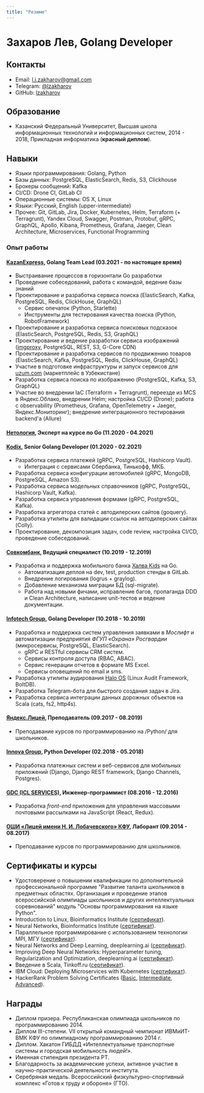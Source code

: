 ```yaml
---
title: "Резюме"
---
```


# Захаров Лев, Golang Developer

## Контакты

- Email: [l.j.zakharov@gmail.com](mailto:l.j.zakharov@gmail.com)
- Telegram: [@lzakharov](https://t.me/lzakharov)
- GitHub: [lzakharov](https://github.com/lzakharov)

## Образование

- Казанский Федеральный Университет, Высшая школа информационных технологий и информационных систем, 2014 - 2018, Прикладная информатика (**красный диплом**).

## Навыки

- Языки программирования: Golang, Python
- Базы данных: PostgreSQL, ElasticSearch, Redis, S3, Clickhouse
- Брокеры сообщений: Kafka
- CI/CD: Drone CI, GitLab CI
- Операционные системы: OS X, Linux
- Языки: Русский, English (upper-intermediate)
- Прочее: Git, GitLab, Jira, Docker, Kubernetes, Helm, Terraform (+ Terragrunt),
  Yandex Cloud, Swagger, Postman, Protobuf, gRPC, GraphQL, Apollo, Kibana, Prometheus, Grafana, 
  Jaeger, Clean Architecture, Microservices, Functional Programming

### Опыт работы

#### [KazanExpress](https://kazanexpress.ru), Golang Team Lead (03.2021 - по настоящее время)

+ Выстраивание процессов в горизонтали Go разработки
+ Проведение собеседований, работа с командой, ведение базы знаний
+ Проектирование и разработка сервиса поиска (ElasticSearch, Kafka, PostgreSQL, Redis, ClickHouse, GraphQL)
    * Сервис опечаток (Python, Starlette)
    * Инструменты для тестирования качества поиска (Python, RobotFramework)
+ Проектирование и разработка сервиса поисковых подсказок (ElasticSearch, PostgreSQL, Redis, S3, GraphQL)
+ Проектирование и ведение разработки сервиса изображений ([imgproxy](https://imgproxy.net), PostgreSQL, REST, S3, G-Core CDN)
+ Проектирование и разработка сервисов по продвижению товаров (ElasticSearch, Kafka, PostgreSQL, Redis, ClickHouse, GraphQL)
+ Участие в подготовке инфраструктуры и запуск сервисов для [uzum.com](https://uzum.uz) (маркетплейс в Узбекистане)
+ Разработка сервиса поиска по изображению (PostgreSQL, Kafka, S3, GraphQL)
+ Участие во внедрении IaC (Terraform + Terragrunt), переезде из MCS в Яндекс.Облако, внедрении Helm; 
  настройка CI/CD (Drone);
  работа с observability (Prometheus, Grafana, OpenTelemetry + Jaeger, Яндекс.Мониторинг);
  внедрение интеграционного тестирования backend'а (Allure)

#### [Нетология](https://netology.ru), Эксперт на курсе по Go (11.2020 - 04.2021)

#### [Kodix](https://agency.kodix.ru/), Senior Golang Developer (01.2020 - 02.2021)
+ Разработка сервиса платежей (gRPC, PostgreSQL, Hashicorp Vault).
    * Интеграция с сервисами Сбербанка, Тинькофф, МКБ.
+ Разработка сервиса конфигурации автомобилей (gRPC, MongoDB, PostgreSQL, Amazon S3).
+ Разработка сервиса модельных справочников (gRPC, PostgreSQL, Hashicorp Vault, Kafka).
+ Разработка сервиса управления формами (gRPC, PostgreSQL, Kafka).
+ Разработка агрегатора статей с автодилерских сайтов (goquery).
+ Разработка утилиты для валидации ссылок на автодилерских сайтах (Colly).
+ Проектирование, декомпозиция задач, code review, настройка CI/CD, проведение собеседований.

#### [Совкомбанк](https://sovcombank.ru), Ведущий специалист (10.2019 - 12.2019)
+ Разработка и поддержка мобильного банка [Халва Kids](https://kids.halvacard.ru) на Go.
    * Автоматизация деплоя на dev, test, production стенды в GitLab.
    * Внедрение логирования (logrus + graylog).
    * Добавление механизма миграции БД (sql-migrate).
    * Работа над новыми фичами, исправление багов, пропаганда DDD и Clean Architecture, написание unit-тестов и ведение документации.

#### [Infotech Group](https://www.infotech.group/), Golang Developer (10.2018 - 10.2019)
+ Разработка и поддержка систем управления заявками в *Мослифт* и автоматизации предприятия *ФГУП «Охрана» Росгвардии* (микросервисы, PostgreSQL, ElasticSearch).
    * gRPC и RESTful сервисы CRM систем.
    * Сервисы контроля доступа (RBAC, ABAC).
    * Сервис генерации отчетов в формате MS Excel.
    * Сервисы оповещений по email и sms.
+ Разработка утилиты аудирования [Halo OS](https://haloos.ru) (Linux Audit Framework, BoltDB).
+ Разработка Telegram-бота для быстрого создания задач в Jira.
+ Разработка сервиса интеграции данных дорожных объектов на Scala (cats, fs2, http4s).

#### [Яндекс.Лицей](https://yandexlyceum.ru/), Преподаватель (09.2017 - 08.2019)
+ Преподавание курсов по программированию на /Python/ для школьников.

#### [Innova Group](https://innovacompanies.com/), Python Developer (02.2018 - 05.2018)
+ Разработка платежных систем и веб-сервисов для мобильных приложений (Django, Django REST framework, Django Channels, Postgres).

#### [GDC (ICL SERVICES)](http://icl-services.com/), Инженер-программист (08.2016 - 12.2016)
+ Разработка *front-end* приложения для управления массовыми почтовыми рассылками на JavaScript (React, Redux).

#### [ОШИ «Лицей имени Н. И. Лобачевского» КФУ](https://kpfu.ru/liceum), Лаборант (09.2014 - 08.2017)
+ Преподавание курсов по программированию для школьников.

## Сертификаты и курсы

- Удостоверение о повышении квалификации по дополнительной профессиональной программе "Развитие таланта школьников в предметных областях. Организация и проведение этапов всероссийской олимпиады школьников и других интеллектуальных соревнований" модуль "Основы программирования на языке Python".
- Introduction to Linux, Bioinformatics Institute ([сертификат](https://stepik.org/certificate/a5be96ccb072ab5111d87827a136717d8cd3b07c.pdf)).
- Neural Networks, Bioinformatics Institute ([сертификат](https://stepik.org/certificate/e76394b2a12210c8785eaee1ba321507cc38b12c.pdf)).
- Параллельное программирование с использованием технологии MPI, МГУ ([сертификат](https://www.intuit.ru/verifydiplomas/101054900)).
- Neural Networks and Deep Learning, deeplearning.ai ([сертификат](https://www.coursera.org/account/accomplishments/certificate/RNA9D7YTE9LY)).
- Improving Deep Neural Networks: Hyperparameter tuning, Regularization and Optimization, deeplearning.ai ([сертификат](https://www.coursera.org/account/accomplishments/certificate/8B6U4TYN9K83)).
- Введение в Scala, Tinkoff.ru ([сертификат](https://stepik.org/certificate/be03c58fee7c7a50a60b3a6d9113fa2b8c95fbfc.pdf)).
- IBM Cloud: Deploying Microservices with Kubernetes ([сертификат](https://www.coursera.org/account/accomplishments/certificate/8YD5PVQFBHKE)).
- HackerRank Problem Solving Certificates ([Basic](https://www.hackerrank.com/certificates/34d43c18635d), [Intermediate](https://www.hackerrank.com/certificates/ecc777c2842a), [Advanced](https://www.hackerrank.com/certificates/df000de9d399)).

## Награды

- Диплом призера. Республиканская олимпиада школьников по программированию 2014.
- Диплом III-степени. VII открытый командный чемпионат ИВМиИТ-ВМК КФУ по олимпиадному программированию 2014 г.
- Диплом. Хакатон ГИБДД «Интеллектуальные транспортные системы и городская мобильность людей!».
- Именная стипендия президента РТ.
- Благодарность за академические успехи, активное участие в научно-практической деятельности института.
- Серебряная медаль. Всероссийский физкультурно-спортивный комплекс «Готов к труду и обороне» (ГТО).
